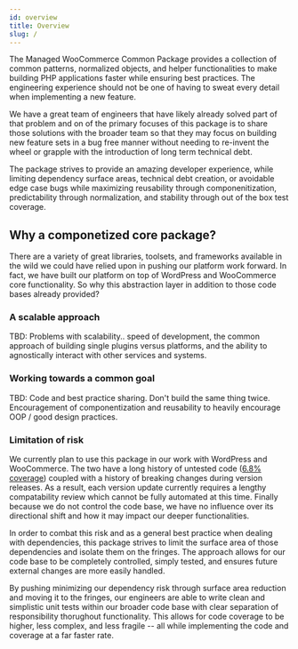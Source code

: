 ```yaml
---
id: overview
title: Overview
slug: /
---
```


The Managed WooCommerce Common Package provides a collection of common patterns, normalized objects, and helper functionalities to make building PHP applications faster while ensuring best practices.  The engineering experience should not be one of having to sweat every detail when implementing a new feature.  

We have a great team of engineers that have likely already solved part of that problem and on of the primary focuses of this package is to share those solutions with the broader team so that they may focus on building new feature sets in a bug free manner without needing to re-invent the wheel or grapple with the introduction of long term technical debt.

The package strives to provide an amazing developer experience, while limiting dependency surface areas, technical debt creation, or avoidable edge case bugs while maximizing reusability through componenitization, predictability through normalization, and stability through out of the box test coverage.

## Why a componetized core package?

There are a variety of great libraries, toolsets, and frameworks available in the wild we could have relied upon in pushing our platform work forward.  In fact, we have built our platform on top of WordPress and WooCommerce core functionality.  So why this abstraction layer in addition to those code bases already provided?

### A scalable approach

TBD: Problems with scalability.. speed of development, the common approach of building single plugins versus platforms, and the ability to agnostically interact with other services and systems.

### Working towards a common goal

TBD: Code and best practice sharing.  Don't build the same thing twice. Encouragement of componentization and reusability to heavily encourage OOP / good design practices.

### Limitation of risk

We currently plan to use this package in our work with WordPress and WooCommerce.  The two have a long history of untested code ([6.8% coverage](https://coveralls.io/builds/34429237)) coupled with a history of breaking changes during version releases.  As a result, each version update currently requires a lengthy compatability review which cannot be fully automated at this time.  Finally because we do not control the code base, we have no influence over its directional shift and how it may impact our deeper functionalities.

In order to combat this risk and as a general best practice when dealing with dependencies, this package strives to limit the surface area of those dependencies and isolate them on the fringes.  The approach allows for our code base to be completely controlled, simply tested, and ensures future external changes are more easily handled.

By pushing minimizing our dependency risk through surface area reduction and moving it to the fringes, our engineers are able to write clean and simplistic unit tests within our broader code base with clear separation of responsibility thorughout functionality.  This allows for code coverage to be higher, less complex, and less fragile -- all while implementing the code and coverage at a far faster rate.